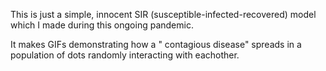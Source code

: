 This is just a simple, innocent SIR (susceptible-infected-recovered) model which I made during this ongoing pandemic. 

It makes GIFs demonstrating how a " contagious disease" spreads in a population of dots randomly interacting with eachother.
